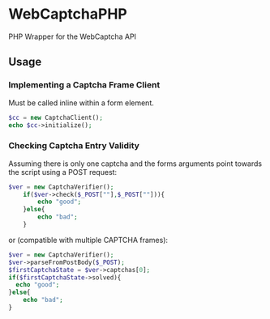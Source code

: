 # WebCaptchaPHP
PHP Wrapper for the WebCaptcha API

## Usage
### Implementing a Captcha Frame Client
Must be called inline within a form element.
```php
$cc = new CaptchaClient();
echo $cc->initialize();
```
### Checking Captcha Entry Validity
Assuming there is only one captcha and the forms arguments point towards the script using a POST request:
```php
$ver = new CaptchaVerifier();
	if($ver->check($_POST[""],$_POST[""])){
		echo "good";
	}else{
		echo "bad";
	}
```
or (compatible with multiple CAPTCHA frames):
```php
$ver = new CaptchaVerifier();
$ver->parseFromPostBody($_POST);
$firstCaptchaState = $ver->captchas[0];
if($firstCaptchaState->solved){
  echo "good";
}else{
	echo "bad";
}
```
